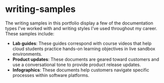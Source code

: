 # writing-samples

The writing samples in this portfolio display a few of the documentation types I've worked with and writing styles I've used throughout my career. These samples include:

* **Lab guides**: These guides correspond with course videos that help cloud students practice hands-on learning objectives in live sandbox environments. 
* **Product updates**: These documents are geared toward customers and use a conversational tone to provide product release updates. 
* **Infographics**: These documents help customers navigate specific processes within software platforms.  
